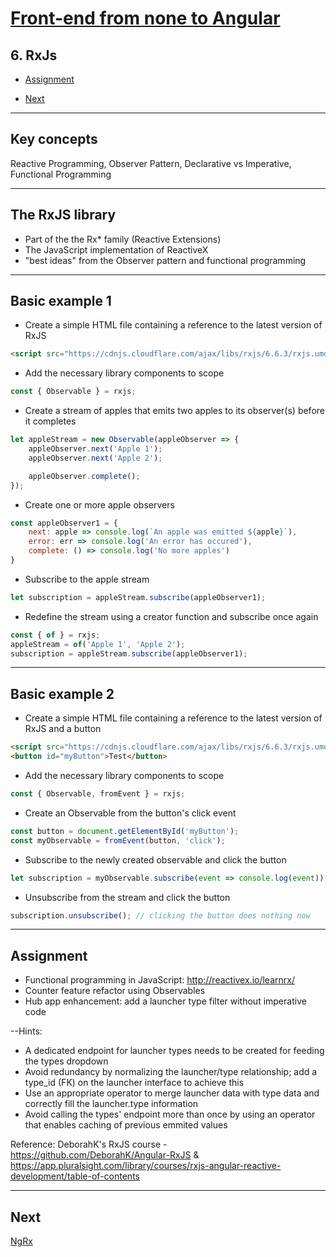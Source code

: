 # [Front-end from none to Angular](../README.md)

## 6. RxJs

- [Assignment](#assignment)

- [Next](#next)

---

## Key concepts
Reactive Programming, Observer Pattern, Declarative vs Imperative, Functional Programming

---

## The RxJS library
- Part of the the Rx* family (Reactive Extensions)
- The JavaScript implementation of ReactiveX
- "best ideas" from the Observer pattern and functional programming

---

## Basic example 1
- Create a simple HTML file containing a reference to the latest version of RxJS

```html
<script src="https://cdnjs.cloudflare.com/ajax/libs/rxjs/6.6.3/rxjs.umd.min.js"></script>
```

- Add the necessary library components to scope

```js
const { Observable } = rxjs;
```

- Create a stream of apples that emits two apples to its observer(s) before it completes

```js
let appleStream = new Observable(appleObserver => {
    appleObserver.next('Apple 1');
    appleObserver.next('Apple 2');

    appleObserver.complete();
});
```

- Create one or more apple observers

```js
const appleObserver1 = {
    next: apple => console.log(`An apple was emitted ${apple}`),
    error: err => console.log('An error has occured'),
    complete: () => console.log('No more apples')
}
```

- Subscribe to the apple stream

```js
let subscription = appleStream.subscribe(appleObserver1);
```

- Redefine the stream using a creator function and subscribe once again

```js
const { of } = rxjs;
appleStream = of('Apple 1', 'Apple 2');
subscription = appleStream.subscribe(appleObserver1);
```

---

## Basic example 2
- Create a simple HTML file containing a reference to the latest version of RxJS and a button

```html
<script src="https://cdnjs.cloudflare.com/ajax/libs/rxjs/6.6.3/rxjs.umd.min.js"></script>
<button id="myButton">Test</button>
```

- Add the necessary library components to scope

```js
const { Observable, fromEvent } = rxjs;
```

- Create an Observable from the button's click event

```js
const button = document.getElementById('myButton');
const myObservable = fromEvent(button, 'click');
```

- Subscribe to the newly created observable and click the button

```js
let subscription = myObservable.subscribe(event => console.log(event)); // clicking the button would now logs de event
```

- Unsubscribe from the stream and click the button

```js
subscription.unsubscribe(); // clicking the button does nothing now
```

---

## Assignment

- Functional programming in JavaScript: http://reactivex.io/learnrx/
- Counter feature refactor using Observables
- Hub app enhancement: add a launcher type filter without imperative code

--Hints:
- A dedicated endpoint for launcher types needs to be created for feeding the types dropdown
- Avoid redundancy by normalizing the launcher/type relationship; add a type_id (FK) on the launcher interface to achieve this
- Use an appropriate operator to merge launcher data with type data and correctly fill the launcher.type information
- Avoid calling the types' endpoint more than once by using an operator that enables caching of previous emmited values

Reference: DeborahK's RxJS course - https://github.com/DeborahK/Angular-RxJS & https://app.pluralsight.com/library/courses/rxjs-angular-reactive-development/table-of-contents

---

## Next

[NgRx](7-ngrx.md)
